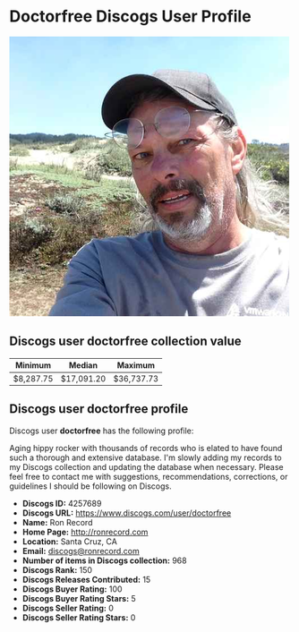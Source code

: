 # Doctorfree Discogs User Profile

![](assets/doctorfree_discogs_avatar.png)


## Discogs user doctorfree collection value

| **Minimum** | **Median** | **Maximum** |
|-------------|------------|-------------|
| $8,287.75 | $17,091.20 | $36,737.73 |
## Discogs user doctorfree profile

Discogs user **doctorfree** has the following profile:

Aging hippy rocker with thousands of records who is elated to have found such a thorough and extensive database. I'm slowly adding my records to my Discogs collection and updating the database when necessary. Please feel free to contact me with suggestions, recommendations, corrections, or guidelines I should be following on Discogs.

- **Discogs ID:** 4257689
- **Discogs URL:** https://www.discogs.com/user/doctorfree
- **Name:** Ron Record
- **Home Page:** http://ronrecord.com
- **Location:** Santa Cruz, CA
- **Email:** discogs@ronrecord.com
- **Number of items in Discogs collection:** 968
- **Discogs Rank:** 150
- **Discogs Releases Contributed:** 15
- **Discogs Buyer Rating:** 100
- **Discogs Buyer Rating Stars:** 5
- **Discogs Seller Rating:** 0
- **Discogs Seller Rating Stars:** 0

